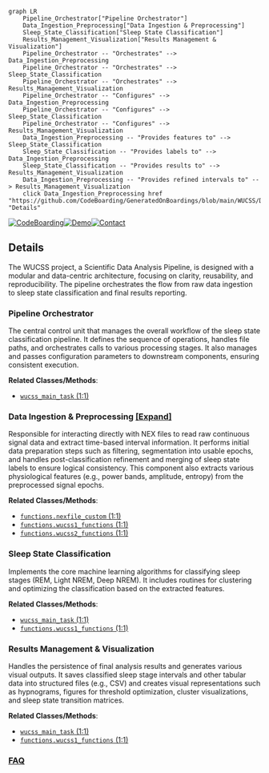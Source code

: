 ```mermaid
graph LR
    Pipeline_Orchestrator["Pipeline Orchestrator"]
    Data_Ingestion_Preprocessing["Data Ingestion & Preprocessing"]
    Sleep_State_Classification["Sleep State Classification"]
    Results_Management_Visualization["Results Management & Visualization"]
    Pipeline_Orchestrator -- "Orchestrates" --> Data_Ingestion_Preprocessing
    Pipeline_Orchestrator -- "Orchestrates" --> Sleep_State_Classification
    Pipeline_Orchestrator -- "Orchestrates" --> Results_Management_Visualization
    Pipeline_Orchestrator -- "Configures" --> Data_Ingestion_Preprocessing
    Pipeline_Orchestrator -- "Configures" --> Sleep_State_Classification
    Pipeline_Orchestrator -- "Configures" --> Results_Management_Visualization
    Data_Ingestion_Preprocessing -- "Provides features to" --> Sleep_State_Classification
    Sleep_State_Classification -- "Provides labels to" --> Data_Ingestion_Preprocessing
    Sleep_State_Classification -- "Provides results to" --> Results_Management_Visualization
    Data_Ingestion_Preprocessing -- "Provides refined intervals to" --> Results_Management_Visualization
    click Data_Ingestion_Preprocessing href "https://github.com/CodeBoarding/GeneratedOnBoardings/blob/main/WUCSS/Data_Ingestion_Preprocessing.md" "Details"
```

[![CodeBoarding](https://img.shields.io/badge/Generated%20by-CodeBoarding-9cf?style=flat-square)](https://github.com/CodeBoarding/CodeBoarding)[![Demo](https://img.shields.io/badge/Try%20our-Demo-blue?style=flat-square)](https://www.codeboarding.org/demo)[![Contact](https://img.shields.io/badge/Contact%20us%20-%20contact@codeboarding.org-lightgrey?style=flat-square)](mailto:contact@codeboarding.org)

## Details

The WUCSS project, a Scientific Data Analysis Pipeline, is designed with a modular and data-centric architecture, focusing on clarity, reusability, and reproducibility. The pipeline orchestrates the flow from raw data ingestion to sleep state classification and final results reporting.

### Pipeline Orchestrator
The central control unit that manages the overall workflow of the sleep state classification pipeline. It defines the sequence of operations, handles file paths, and orchestrates calls to various processing stages. It also manages and passes configuration parameters to downstream components, ensuring consistent execution.


**Related Classes/Methods**:

- <a href="https://github.com/Roche/WUCSS/blob/main/wucss_main_task.py#L1-L1" target="_blank" rel="noopener noreferrer">`wucss_main_task` (1:1)</a>


### Data Ingestion & Preprocessing [[Expand]](./Data_Ingestion_Preprocessing.md)
Responsible for interacting directly with NEX files to read raw continuous signal data and extract time-based interval information. It performs initial data preparation steps such as filtering, segmentation into usable epochs, and handles post-classification refinement and merging of sleep state labels to ensure logical consistency. This component also extracts various physiological features (e.g., power bands, amplitude, entropy) from the preprocessed signal epochs.


**Related Classes/Methods**:

- <a href="https://github.com/Roche/WUCSS/blob/main/functions/nexfile_custom.py#L1-L1" target="_blank" rel="noopener noreferrer">`functions.nexfile_custom` (1:1)</a>
- <a href="https://github.com/Roche/WUCSS/blob/main/functions/wucss1_functions.py#L1-L1" target="_blank" rel="noopener noreferrer">`functions.wucss1_functions` (1:1)</a>
- <a href="https://github.com/Roche/WUCSS/blob/main/functions/wucss2_functions.py#L1-L1" target="_blank" rel="noopener noreferrer">`functions.wucss2_functions` (1:1)</a>


### Sleep State Classification
Implements the core machine learning algorithms for classifying sleep stages (REM, Light NREM, Deep NREM). It includes routines for clustering and optimizing the classification based on the extracted features.


**Related Classes/Methods**:

- <a href="https://github.com/Roche/WUCSS/blob/main/wucss_main_task.py#L1-L1" target="_blank" rel="noopener noreferrer">`wucss_main_task` (1:1)</a>
- <a href="https://github.com/Roche/WUCSS/blob/main/functions/wucss1_functions.py#L1-L1" target="_blank" rel="noopener noreferrer">`functions.wucss1_functions` (1:1)</a>


### Results Management & Visualization
Handles the persistence of final analysis results and generates various visual outputs. It saves classified sleep stage intervals and other tabular data into structured files (e.g., CSV) and creates visual representations such as hypnograms, figures for threshold optimization, cluster visualizations, and sleep state transition matrices.


**Related Classes/Methods**:

- <a href="https://github.com/Roche/WUCSS/blob/main/wucss_main_task.py#L1-L1" target="_blank" rel="noopener noreferrer">`wucss_main_task` (1:1)</a>
- <a href="https://github.com/Roche/WUCSS/blob/main/functions/wucss1_functions.py#L1-L1" target="_blank" rel="noopener noreferrer">`functions.wucss1_functions` (1:1)</a>




### [FAQ](https://github.com/CodeBoarding/GeneratedOnBoardings/tree/main?tab=readme-ov-file#faq)